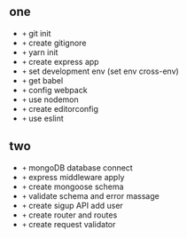 ## one
- `+` git init
- `+` create gitignore
- `+` yarn init
- `+` create express app
- `+` set development env (set env cross-env)
- `+` get babel
- `+` config webpack
- `+` use nodemon
- `+` create editorconfig
- `+` use eslint

## two
- `+` mongoDB database connect
- `+` express middleware apply
- `+` create mongoose schema
- `+` validate schema and error massage
- `+` create sigup API add user
- `+` create router and routes
- `+` create request validator